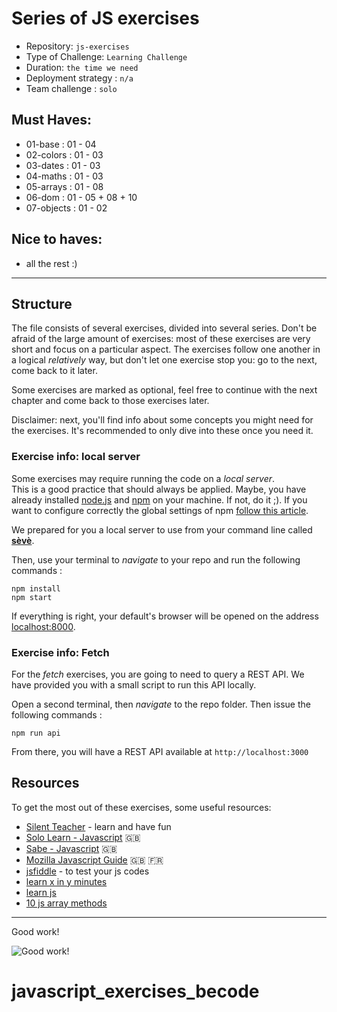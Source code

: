 # Series of JS exercises

- Repository: `js-exercises`
- Type of Challenge: `Learning Challenge`
- Duration: `the time we need`
- Deployment strategy : `n/a`
- Team challenge : `solo`

## Must Haves:
- 01-base : 01 - 04
- 02-colors : 01 - 03
- 03-dates : 01 - 03
- 04-maths : 01 - 03
- 05-arrays : 01 - 08
- 06-dom : 01 - 05 + 08 + 10
- 07-objects : 01 - 02

## Nice to haves:
- all the rest :)

___
## Structure

The file consists of several exercises, divided into several series.
Don't be afraid of the large amount of exercises: most of these exercises are very short and focus on a particular aspect.
The exercises follow one another in a logical _relatively_ way, but don't let one exercise stop you: go to the next, come back to it later.

Some exercises are marked as optional, feel free to continue with the next chapter and come back to those exercises later.

Disclaimer: next, you'll find info about some concepts you might need for the exercises.
It's recommended to only dive into these once you need it.

### Exercise info: local server

Some exercises may require running the code on a _local server_.  
This is a good practice that should always be applied. Maybe, you have already installed [node.js](https://nodejs.org/en/) and [npm](https://docs.npmjs.com/about-npm/) on your machine. If not, do it ;). 
If you want to configure correctly the global settings of npm [follow this article](https://docs.npmjs.com/resolving-eacces-permissions-errors-when-installing-packages-globally#manually-change-npms-default-directory).

We prepared for you a local server to use from your command line called [**sèvè**](https://github.com/leny/seve).

Then, use your terminal to *navigate* to your repo and run the following commands :

	npm install
	npm start

If everything is right, your default's browser will be opened on the address [localhost:8000](https://localhost:8000).


### Exercise info: Fetch

For the *fetch* exercises, you are going to need to query a REST API.
We have provided you with a small script to run this API locally.

Open a second terminal, then _navigate_ to the repo folder. Then issue the following commands :

    npm run api

From there, you will have a REST API available at `http://localhost:3000`

## Resources

To get the most out of these exercises, some useful resources:

- [Silent Teacher](http://silentteacher.toxicode.fr/) - learn and have fun
- [Solo Learn - Javascript](https://www.sololearn.com/Course/JavaScript/) :uk:
- [Sabe - Javascript](https://sabe.io/classes/javascript) :uk:
- [Mozilla Javascript Guide](https://developer.mozilla.org/fr/docs/Web/JavaScript/Guide/Apropos) :uk: :fr:
- [jsfiddle](https://jsfiddle.net/) - to test your js codes
- [learn x in y minutes](https://learnxinyminutes.com/docs/javascript/)
- [learn js](http://www.learn-js.org/)
- [10 js array methods](https://dev.to/frugencefidel/10-javascript-array-methods-you-should-know-4lk3)

* * *

Good work!

![Good work!](https://media.giphy.com/media/xT9DPPqwOCoxi3ASWc/giphy.gif)
# javascript_exercises_becode
